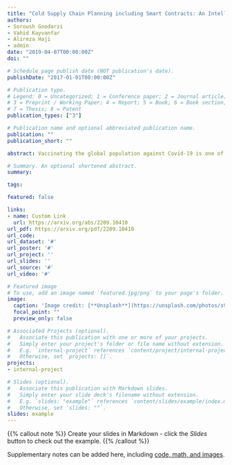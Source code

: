 ```yaml
---
title: "Cold Supply Chain Planning including Smart Contracts: An Intelligent Blockchain-based approach"
authors:
- Soroush Goodarzi
- Vahid Kayvanfar
- Alireza Haji
- admin
date: "2019-04-07T00:00:00Z"
doi: ""

# Schedule page publish date (NOT publication's date).
publishDate: "2017-01-01T00:00:00Z"

# Publication type.
# Legend: 0 = Uncategorized; 1 = Conference paper; 2 = Journal article;
# 3 = Preprint / Working Paper; 4 = Report; 5 = Book; 6 = Book section;
# 7 = Thesis; 8 = Patent
publication_types: ["3"]

# Publication name and optional abbreviated publication name.
publication: ""
publication_short: ""

abstract: Vaccinating the global population against Covid-19 is one of the biggest supply chain management challenges humanity has ever faced. Rapid supply of Covid-19 vaccines is essential for successful global immunization, but its effectiveness depends on a transparent supply chain that can be monitored. In this research, we have proposed an approach based on blockchain technology, which is used to ensure seamless distribution of the Covid-19 vaccine with transparency, data integrity, and full traceability of the supply chain to reduce risk, ensure safety, and immutability. A vaccine supply chain needs to update the status of the vaccine at every stage, and any problem in the supply and distribution path can lead to irreparable damage. Currently, the research conducted on the use of blockchain in supply chains is still in the early stages. In this paper, the use of blockchain technology to monitor the vaccine supply and distribution system will be investigated. A model close to reality of today's vaccine supply chains in developing countries is considered and then a new intelligent system for vaccine monitoring in the vaccine supply chain is designed based on the considered model. Also, smart contracts based on a blockchain network is designed to check consumer vaccination records as well as vaccine circulation from beginning to end. The implementation and design of the vaccine supply chain is done using smart contracts on the Ethereum blockchain network. Additionally, the system has been tested on both local networks, the HardHat suite and Rinkbey's test network. The system has also been developed to work seamlessly when it is using an integrated IoT chip that can automatically update a batch's location, temperature, and other physical conditions periodically.

# Summary. An optional shortened abstract.
summary: 

tags:

featured: false

links:
- name: Custom Link
  url: https://arxiv.org/abs/2209.10410
url_pdf: https://arxiv.org/pdf/2209.10410
url_code: 
url_dataset: '#'
url_poster: '#'
url_project: ''
url_slides: ''
url_source: '#'
url_video: '#'

# Featured image
# To use, add an image named `featured.jpg/png` to your page's folder. 
image:
  caption: 'Image credit: [**Unsplash**](https://unsplash.com/photos/s9CC2SKySJM)'
  focal_point: ""
  preview_only: false

# Associated Projects (optional).
#   Associate this publication with one or more of your projects.
#   Simply enter your project's folder or file name without extension.
#   E.g. `internal-project` references `content/project/internal-project/index.md`.
#   Otherwise, set `projects: []`.
projects:
- internal-project

# Slides (optional).
#   Associate this publication with Markdown slides.
#   Simply enter your slide deck's filename without extension.
#   E.g. `slides: "example"` references `content/slides/example/index.md`.
#   Otherwise, set `slides: ""`.
slides: example
---
```


{{% callout note %}}
Create your slides in Markdown - click the *Slides* button to check out the example.
{{% /callout %}}

Supplementary notes can be added here, including [code, math, and images](https://wowchemy.com/docs/writing-markdown-latex/).
